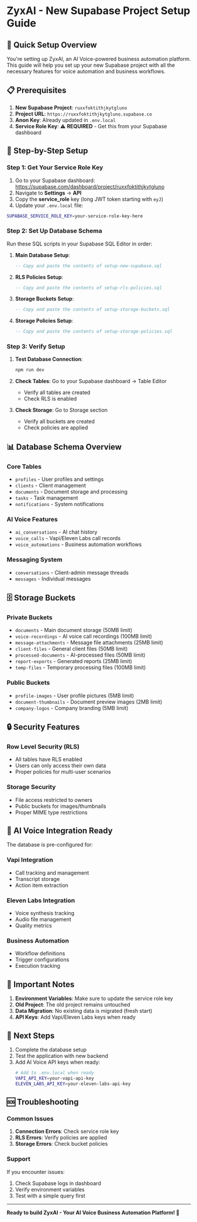 # ZyxAI - New Supabase Project Setup Guide

## 🚀 Quick Setup Overview

You're setting up ZyxAI, an AI Voice-powered business automation platform. This guide will help you set up your new Supabase project with all the necessary features for voice automation and business workflows.

## 📋 Prerequisites

1. **New Supabase Project**: `ruxxfoktithjkytgluno`
2. **Project URL**: `https://ruxxfoktithjkytgluno.supabase.co`
3. **Anon Key**: Already updated in `.env.local`
4. **Service Role Key**: ⚠️ **REQUIRED** - Get this from your Supabase dashboard

## 🔧 Step-by-Step Setup

### Step 1: Get Your Service Role Key

1. Go to your Supabase dashboard: https://supabase.com/dashboard/project/ruxxfoktithjkytgluno
2. Navigate to **Settings** → **API**
3. Copy the **service_role** key (long JWT token starting with `eyJ`)
4. Update your `.env.local` file:

```bash
SUPABASE_SERVICE_ROLE_KEY=your-service-role-key-here
```

### Step 2: Set Up Database Schema

Run these SQL scripts in your Supabase SQL Editor in order:

1. **Main Database Setup**:
   ```sql
   -- Copy and paste the contents of setup-new-supabase.sql
   ```

2. **RLS Policies Setup**:
   ```sql
   -- Copy and paste the contents of setup-rls-policies.sql
   ```

3. **Storage Buckets Setup**:
   ```sql
   -- Copy and paste the contents of setup-storage-buckets.sql
   ```

4. **Storage Policies Setup**:
   ```sql
   -- Copy and paste the contents of setup-storage-policies.sql
   ```

### Step 3: Verify Setup

1. **Test Database Connection**:
   ```bash
   npm run dev
   ```

2. **Check Tables**: Go to your Supabase dashboard → Table Editor
   - Verify all tables are created
   - Check RLS is enabled

3. **Check Storage**: Go to Storage section
   - Verify all buckets are created
   - Check policies are applied

## 📊 Database Schema Overview

### Core Tables
- `profiles` - User profiles and settings
- `clients` - Client management
- `documents` - Document storage and processing
- `tasks` - Task management
- `notifications` - System notifications

### AI Voice Features
- `ai_conversations` - AI chat history
- `voice_calls` - Vapi/Eleven Labs call records
- `voice_automations` - Business automation workflows

### Messaging System
- `conversations` - Client-admin message threads
- `messages` - Individual messages

## 🗄️ Storage Buckets

### Private Buckets
- `documents` - Main document storage (50MB limit)
- `voice-recordings` - AI voice call recordings (100MB limit)
- `message-attachments` - Message file attachments (25MB limit)
- `client-files` - General client files (50MB limit)
- `processed-documents` - AI-processed files (50MB limit)
- `report-exports` - Generated reports (25MB limit)
- `temp-files` - Temporary processing files (100MB limit)

### Public Buckets
- `profile-images` - User profile pictures (5MB limit)
- `document-thumbnails` - Document preview images (2MB limit)
- `company-logos` - Company branding (5MB limit)

## 🔒 Security Features

### Row Level Security (RLS)
- All tables have RLS enabled
- Users can only access their own data
- Proper policies for multi-user scenarios

### Storage Security
- File access restricted to owners
- Public buckets for images/thumbnails
- Proper MIME type restrictions

## 🎯 AI Voice Integration Ready

The database is pre-configured for:

### Vapi Integration
- Call tracking and management
- Transcript storage
- Action item extraction

### Eleven Labs Integration
- Voice synthesis tracking
- Audio file management
- Quality metrics

### Business Automation
- Workflow definitions
- Trigger configurations
- Execution tracking

## 🚨 Important Notes

1. **Environment Variables**: Make sure to update the service role key
2. **Old Project**: The old project remains untouched
3. **Data Migration**: No existing data is migrated (fresh start)
4. **API Keys**: Add Vapi/Eleven Labs keys when ready

## 🔄 Next Steps

1. Complete the database setup
2. Test the application with new backend
3. Add AI Voice API keys when ready:
   ```bash
   # Add to .env.local when ready
   VAPI_API_KEY=your-vapi-api-key
   ELEVEN_LABS_API_KEY=your-eleven-labs-api-key
   ```

## 🆘 Troubleshooting

### Common Issues

1. **Connection Errors**: Check service role key
2. **RLS Errors**: Verify policies are applied
3. **Storage Errors**: Check bucket policies

### Support

If you encounter issues:
1. Check Supabase logs in dashboard
2. Verify environment variables
3. Test with a simple query first

---

**Ready to build ZyxAI - Your AI Voice Business Automation Platform! 🎉**

